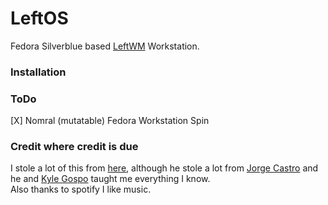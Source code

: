# LeftOS
Fedora Silverblue based [LeftWM](https://github.com/leftwm/leftwm) Workstation.

### Installation

### ToDo
[X] Nomral (mutatable) Fedora Workstation Spin

### Credit where credit is due
I stole a lot of this from [here](https://github.com/cyrv6737/sb-custom), although he stole a lot from [Jorge Castro](https://github.com/castrojo) and he and [Kyle Gospo](https://github.com/kylegospo) taught me everything I know. \
Also thanks to spotify I like music.

